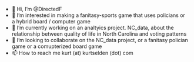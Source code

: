 - 👋 Hi, I’m @DirectedF
- 👀 I’m interested in making a fanitasy-sports game that uses policians or a hybrid board / computer game
- 🌱 I’m currently working on an analtyics project. NC_data, about the relationship between quality of life in North Carolina and voting patterns
- 💞️ I’m looking to collaborate on the NC_data project, or a fanitasy polician game or a comupterized board game
- 📫 How to reach me kurt (at) kurtselden (dot) com 

<!---
DirectedF/DirectedF is a ✨ special ✨ repository because its `README.md` (this file) appears on your GitHub profile.
You can click the Preview link to take a look at your changes.
--->
